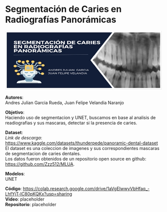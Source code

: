 # Segmentación de Caries en Radiografías Panorámicas 

![Project Banner](BannerIA2.jpg) 

**Autores**:</br>
Andres Julian Garcia Rueda, Juan Felipe Velandia Naranjo

**Objetivo**:</br>
Haciendo uso de segmentacion y UNET, buscamos en base al analisis de readiografias y sus mascaras, detectar si la presencia de caries.

**Dataset**:</br>
*Link de descarga*: https://www.kaggle.com/datasets/thunderpede/panoramic-dental-dataset</br>
El dataset es una coleccion de imagenes y sus correspondientes mascaras de segmentacion de caries dentales.</br>
Los datos fueron obtenidos de un repositorio open source en github: https://github.com/Zzz512/MLUA.

**Modelos**:</br>
UNET

**Código**: https://colab.research.google.com/drive/1aVgEIwwyVbHfaq_-LhfYjT-lC80pKQKx?usp=sharing</br>
**Video**: placeholder</br>
**Repositorio**: placeholder</br>
